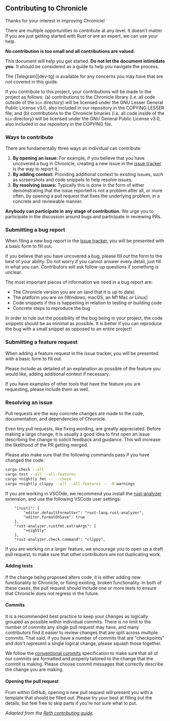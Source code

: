 ## Contributing to Chronicle

Thanks for your interest in improving Chronicle!

There are multiple opportunities to contribute at any level. It doesn't matter if you are just getting started with Rust or are an expert, we can use your help.

**No contribution is too small and all contributions are valued.**

This document will help you get started. **Do not let the document intimidate you**.
It should be considered as a guide to help you navigate the process.

The [Telegram][dev-tg] is available for any concerns you may have that are not covered in this guide.

If you contribute to this project, your contributions will be made to the project as follows: (a) contributions to the Chronicle library (i.e. all code outside of the `bin` directory) will be licensed under the GNU Lesser General Public License v3.0, also included in our repository in the COPYING.LESSER file; and (b) contributions to the Chronicle binaries (i.e. all code inside of the `bin` directory) will be licensed under the GNU General Public License v3.0, also included in our repository in the COPYING file.

### Ways to contribute

There are fundamentally three ways an individual can contribute:

1. **By opening an issue:** For example, if you believe that you have uncovered a bug
   in Chronicle, creating a new issue in the [issue tracker][gh-issues] is the way to report it.
2. **By adding context:** Providing additional context to existing issues,
   such as screenshots and code snippets to help resolve issues.
3. **By resolving issues:** Typically this is done in the form of either
   demonstrating that the issue reported is not a problem after all, or more often,
   by opening a pull request that fixes the underlying problem, in a concrete and
   reviewable manner.

**Anybody can participate in any stage of contribution**. We urge you to participate in the discussion around bugs and participate in reviewing PRs.

### Submitting a bug report

When filing a new bug report in the [issue tracker][gh-issues], you will be presented with a basic form to fill out.

If you believe that you have uncovered a bug, please fill out the form to the best of your ability. Do not worry if you cannot answer every detail, just fill in what you can. Contributors will ask follow-up questions if something is unclear.

The most important pieces of information we need in a bug report are:

-   The Chronicle version you are on (and that it is up to date)
-   The platform you are on (Windows, macOS, an M1 Mac or Linux)
-   Code snippets if this is happening in relation to testing or building code
-   Concrete steps to reproduce the bug

In order to rule out the possibility of the bug being in your project, the code snippets should be as minimal as possible. It is better if you can reproduce the bug with a small snippet as opposed to an entire project!

### Submitting a feature request

When adding a feature request in the issue tracker, you will be presented with a basic form to fill out.

Please include as detailed of an explanation as possible of the feature you would like, adding additional context if necessary.

If you have examples of other tools that have the feature you are requesting, please include them as well.

### Resolving an issue

Pull requests are the way concrete changes are made to the code, documentation, and dependencies of Chronicle.

Even tiny pull requests, like fixing wording, are greatly appreciated. Before making a large change, it is usually a good idea to first open an issue describing the change to solicit feedback and guidance. This will increase the likelihood of the PR getting merged.

Please also make sure that the following commands pass if you have changed the code:

```sh
cargo check --all
cargo test --all --all-features
cargo +nightly fmt -- --check
cargo +nightly clippy --all --all-features -- -D warnings
```

If you are working in VSCOde, we recommend you install the [rust-analyzer](https://marketplace.visualstudio.com/items?itemName=rust-lang.rust-analyzer) extension, and use the following VSCode user settings:
```
    "[rust]": {
        "editor.defaultFormatter": "rust-lang.rust-analyzer",
        "editor.formatOnSave": true
    },
    "rust-analyzer.rustfmt.extraArgs": [
        "+nightly"
    ],
    "rust-analyzer.check.command": "clippy",
```

If you are working on a larger feature, we encourage you to open up a draft pull request, to make sure that other contributors are not duplicating work.

#### Adding tests

If the change being proposed alters code, it is either adding new functionality to Chronicle, or fixing existing, broken functionality.
In both of these cases, the pull request should include one or more tests to ensure that Chronicle does not regress in the future.

#### Commits

It is a recommended best practice to keep your changes as logically grouped as possible within individual commits. There is no limit to the number of commits any single pull request may have, and many contributors find it easier to review changes that are split across multiple commits.
That said, if you have a number of commits that are "checkpoints" and don't represent a single logical change, please squash those together.

We follow the [conventional commits](https://www.conventionalcommits.org/en/v1.0.0/) specification to make sure that all of our commits are formatted and properly tailored to the change that the commit is making. Please choose commit messages that correctly describe the change you are making.

#### Opening the pull request

From within GitHub, opening a new pull request will present you with a template that should be filled out. Please try your best at filling out the details, but feel free to skip parts if you're not sure what to put.

*Adapted from the [Reth contributing guide](https://github.com/paradigmxyz/reth/blob/main/CONTRIBUTING.md).*

[gh-issues]: https://github.com/developeruche/chronicle/issues/new/choose